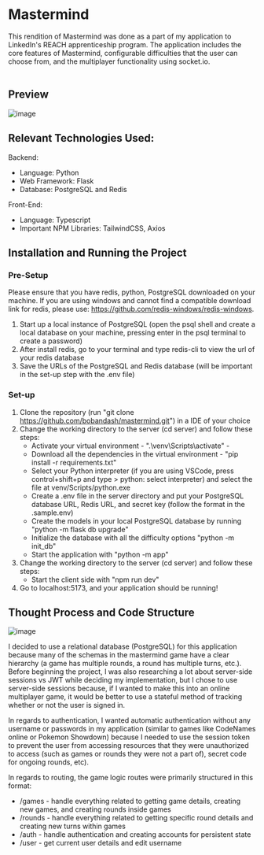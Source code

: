 # Mastermind
This rendition of Mastermind was done as a part of my application to LinkedIn's REACH apprenticeship program. The application includes the core features of Mastermind, configurable difficulties that the user can choose from, and the multiplayer functionality using socket.io. <br /><br />

## Preview
![image](https://github.com/bobandash/mastermind/assets/74850332/cb2b51b2-29f5-46eb-953e-a2e197ee7f21)


## Relevant Technologies Used:
Backend:
- Language: Python
- Web Framework: Flask
- Database: PostgreSQL and Redis

Front-End:
- Language: Typescript
- Important NPM Libraries: TailwindCSS, Axios


## Installation and Running the Project
### Pre-Setup
Please ensure that you have redis, python, PostgreSQL downloaded on your machine.
If you are using windows and cannot find a compatible download link for redis, please use: https://github.com/redis-windows/redis-windows.
1. Start up a local instance of PostgreSQL (open the psql shell and create a local database on your machine, pressing enter in the psql terminal to create a password)
2. After install redis, go to your terminal and type redis-cli to view the url of your redis database
3. Save the URLs of the PostgreSQL and Redis database (will be important in the set-up step with the .env file)

### Set-up
1. Clone the repository (run "git clone https://github.com/bobandash/mastermind.git") in a IDE of your choice
2. Change the working directory to the server (cd server) and follow these steps:
   - Activate your virtual environment - ".\venv\Scripts\activate" - 
   - Download all the dependencies in the virtual environment - "pip install -r requirements.txt"
   - Select your Python interpreter (if you are using VSCode, press control+shift+p and type > python: select interpreter) and select the file at venv/Scripts/python.exe
   - Create a .env file in the server directory and put your PostgreSQL database URL, Redis URL, and secret key (follow the format in the .sample.env)
   - Create the models in your local PostgreSQL database by running "python -m flask db upgrade"
   - Initialize the database with all the difficulty options "python -m init_db"
   - Start the application with "python -m app"
3. Change the working directory to the server (cd server) and follow these steps:
   - Start the client side with "npm run dev"
4. Go to localhost:5173, and your application should be running!

## Thought Process and Code Structure
![image](https://github.com/bobandash/mastermind/assets/74850332/e0feef18-a53c-4400-9862-2de775129da4)

I decided to use a relational database (PostgreSQL) for this application because many of the schemas in the mastermind game have a clear hierarchy (a game has multiple rounds, a round has multiple turns, etc.). Before beginning the project, I was also researching a lot about server-side sessions vs JWT while deciding my implementation, but I chose to use server-side sessions because, if I wanted to make this into an online multiplayer game, it would be better to use a stateful method of tracking whether or not the user is signed in. 

In regards to authentication, I wanted automatic authentication without any username or passwords in my application (similar to games like CodeNames online or Pokemon Showdown) because I needed to use the session token to prevent the user from accessing resources that they were unauthorized to access (such as games or rounds they were not a part of), secret code for ongoing rounds, etc).

In regards to routing, the game logic routes were primarily structured in this format:
- /games - handle everything related to getting game details, creating new games, and creating rounds inside games
- /rounds - handle everything related to getting specific round details and creating new turns within games
- /auth - handle authentication and creating accounts for persistent state
- /user - get current user details and edit username
